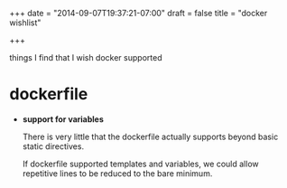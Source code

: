 +++
date = "2014-09-07T19:37:21-07:00"
draft = false
title = "docker wishlist"

+++

things I find that I wish docker supported


dockerfile
========================

- **support for variables**

  There is very little that the dockerfile actually supports beyond basic static directives.

  If dockerfile supported templates and variables, we could allow repetitive lines to be reduced to
  the bare minimum.

